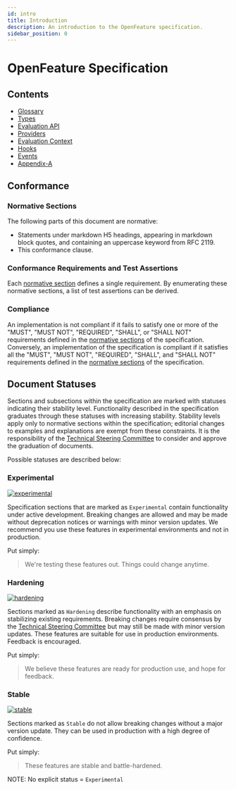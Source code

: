 ```yaml
---
id: intro
title: Introduction
description: An introduction to the OpenFeature specification.
sidebar_position: 0
---
```


# OpenFeature Specification

## Contents

- [Glossary](./glossary.md)
- [Types](./types.md)
- [Evaluation API](./sections/01-flag-evaluation.md)
- [Providers](./sections//02-providers.md)
- [Evaluation Context](./sections/03-evaluation-context.md)
- [Hooks](./sections/04-hooks.md)
- [Events](./sections/05-events.md)
- [Appendix-A](./appendix-A.md)

## Conformance

### Normative Sections

The following parts of this document are normative:

- Statements under markdown H5 headings, appearing in markdown block quotes, and containing an uppercase keyword from RFC 2119.
- This conformance clause.

### Conformance Requirements and Test Assertions

Each [normative section](#normative-sections) defines a single requirement. By enumerating these normative sections, a list of test assertions can be derived.

### Compliance

An implementation is not compliant if it fails to satisfy one or more of the "MUST", "MUST NOT", "REQUIRED", "SHALL", or "SHALL NOT" requirements defined in the [normative sections](#normative-sections) of the specification. Conversely, an implementation of the specification is compliant if it satisfies all the "MUST", "MUST NOT", "REQUIRED", "SHALL", and "SHALL NOT" requirements defined in the [normative sections](#normative-sections) of the specification.

## Document Statuses

Sections and subsections within the specification are marked with statuses indicating their stability level.
Functionality described in the specification graduates through these statuses with increasing stability.
Stability levels apply only to normative sections within the specification; editorial changes to examples and explanations are exempt from these constraints.
It is the responsibility of the [Technical Steering Committee](https://github.com/open-feature/community/blob/main/governance-charter.md#tsc-members) to consider and approve the graduation of documents.

Possible statuses are described below:

### Experimental

[![experimental](https://img.shields.io/static/v1?label=Status&message=experimental&color=orange)](https://github.com/open-feature/spec/tree/main/specification#experimental)

Specification sections that are marked as `Experimental` contain functionality under active development. Breaking changes are allowed and may be made without deprecation notices or warnings with minor version updates. We recommend you use these features in experimental environments and not in production.

Put simply:

> We're testing these features out. Things could change anytime.

### Hardening

[![hardening](https://img.shields.io/static/v1?label=Status&message=hardening&color=yellow)](https://github.com/open-feature/spec/tree/main/specification#hardening)

Sections marked as `Hardening` describe functionality with an emphasis on stabilizing existing requirements. Breaking changes require consensus by the [Technical Steering Committee](https://github.com/open-feature/community/blob/main/governance-charter.md#tsc-members) but may still be made with minor version updates. These features are suitable for use in production environments. Feedback is encouraged.

Put simply:

> We believe these features are ready for production use, and hope for feedback.

### Stable

[![stable](https://img.shields.io/static/v1?label=Status&message=stable&color=green)](https://github.com/open-feature/spec/tree/main/specification#stable)

Sections marked as `Stable` do not allow breaking changes without a major version update. They can be used in production with a high degree of confidence.

Put simply:

> These features are stable and battle-hardened.

NOTE: No explicit status = `Experimental`
